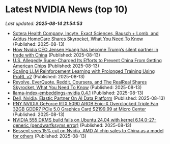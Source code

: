 # Latest NVIDIA News (top 10)
_Last updated: **2025-08-14 21:54:53**_

- [Sotera Health Company, Incyte, Exact Sciences, Bausch + Lomb, and Addus HomeCare Shares Skyrocket, What You Need To Know](https://finance.yahoo.com/news/sotera-health-company-incyte-exact-215109130.html) (Published: 2025-08-13)
- [How Nvidia CEO Jensen Huang has become Trump’s silent partner in trade with China](https://biztoc.com/x/f5872df4580f9f99) (Published: 2025-08-13)
- [U.S. Allegedly Super-Charged Its Efforts to Prevent China From Getting American Chips](https://gizmodo.com/the-u-s-has-allegedly-super-charged-its-efforts-to-prevent-china-from-getting-american-chips-2000642802) (Published: 2025-08-13)
- [Scaling LLM Reinforcement Learning with Prolonged Training Using ProRL v2](https://developer.nvidia.com/blog/scaling-llm-reinforcement-learning-with-prolonged-training-using-prorl-v2/) (Published: 2025-08-13)
- [Revolve, EverQuote, Reddit, Coursera, and The RealReal Shares Skyrocket, What You Need To Know](https://finance.yahoo.com/news/revolve-everquote-reddit-coursera-realreal-212544458.html) (Published: 2025-08-13)
- [llama-index-embeddings-nvidia 0.4.1](https://pypi.org/project/llama-index-embeddings-nvidia/0.4.1/) (Published: 2025-08-13)
- [Dell, Nvidia, Elastic Partner On AI Data Platform](https://finance.yahoo.com/news/dell-nvidia-elastic-partner-ai-210740270.html) (Published: 2025-08-13)
- [PNY NVIDIA GeForce RTX 5090 ARGB Epic-X Overclocked Triple Fan 32GB GDDR7 PCIe 5.0 Graphics Card $2199.99 at Micro Center](https://slickdeals.net/f/18527674-pny-nvidia-geforce-rtx-5090-argb-epic-x-overclocked-triple-fan-32gb-gddr7-pcie-5-0-graphics-card-2199-99-at-micro-center) (Published: 2025-08-13)
- [NVIDIA 555 DKMS build fails on Ubuntu 24.04 with kernel 6.14.0-27-generic (gendwarfksyms error)](https://askubuntu.com/questions/1554457/nvidia-555-dkms-build-fails-on-ubuntu-24-04-with-kernel-6-14-0-27-generic-gendw) (Published: 2025-08-13)
- [Bessent sees 15% cut on Nvidia, AMD AI chip sales to China as a model for others](https://biztoc.com/x/a43b21d13c6bdde2) (Published: 2025-08-13)
